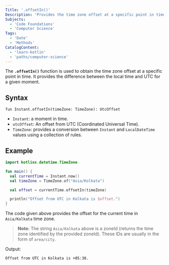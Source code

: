 ```yaml
---
Title: '.offsetIn()'
Description: 'Provides the time zone offset at a specific point in time.'
Subjects:
  - 'Code Foundations'
  - 'Computer Science'
Tags:
  - 'Date'
  - 'Methods'
CatalogContent:
  - 'learn-kotlin'
  - 'paths/computer-science'
---
```


The **`.offsetIn()`** function is used to obtain the time zone offset at a specific point in time. It provides the difference between the local time and UTC for a given moment.

## Syntax

```pseudo
fun Instant.offsetIn(timeZone: TimeZone): UtcOffset
```

- `Instant`: a moment in time.
- `utcOffset`: An offset from UTC (Coordinated Universal Time).
- `TimeZone`: provides a conversion between `Instant` and `LocalDateTime` values using a collection of rules.

## Example

```kotlin
import kotlinx.datetime.TimeZone

fun main() {
  val currentTime = Instant.now()
  val timeZone = TimeZone.of("Asia/Kolkata")

  val offset = currentTime.offsetIn(timeZone)

  println("Offset from UTC in Kolkata is $offset.")
}
```

The code given above provides the offset for the current time in `Asia/Kolkata` time zone.

> **Note:** The string `Asia/Kolkata` above is a zoneId (returns the time zone identified by the provided zoneId). These IDs are usually in the form of `area/city`.

Output:

```shell
Offset from UTC in Kolkata is +05:30.
```
